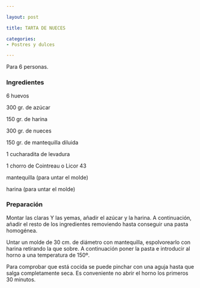 ```yaml
---

layout: post

title: TARTA DE NUECES

categories:
- Postres y dulces

---
```


Para 6 personas.

<h3>Ingredientes</h3>

6 huevos

300 gr. de azúcar

150 gr. de harina

300 gr. de nueces

150 gr. de mantequilla diluida

1 cucharadita de levadura

1 chorro de Cointreau o Licor 43

mantequilla (para untar el molde)

harina (para untar el molde)

<h3>Preparación</h3>

Montar las claras Y las yemas, añadir el azúcar y la harina. A continuación, añadir el resto de los ingredientes removiendo hasta conseguir una pasta homogénea.

Untar un molde de 30 cm. de diámetro con mantequilla, espolvorearlo con harina retirando la que sobre. A continuación poner la pasta e introducir al horno a una temperatura de 150º.

Para comprobar que está cocida se puede pinchar con una aguja hasta que salga completamente seca. Es conveniente no abrir el horno los primeros 30 minutos.